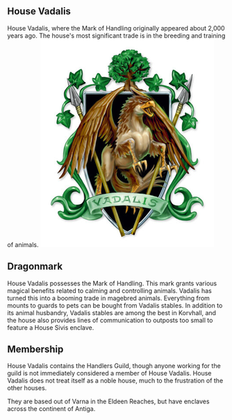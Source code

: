 ## House Vadalis
House Vadalis, where the Mark of Handling originally appeared about 2,000 years ago. The house's most significant trade is in the breeding and training of animals.
![](./vadalis-coa.jpg)

## Dragonmark
House Vadalis possesses the Mark of Handling. This mark grants various magical benefits related to calming and controlling animals. Vadalis has turned this into a booming trade in magebred animals. Everything from mounts to guards to pets can be bought from Vadalis stables. In addition to its animal husbandry, Vadalis stables are among the best in Korvhall, and the house also provides lines of communication to outposts too small to feature a House Sivis enclave.

## Membership
House Vadalis contains the Handlers Guild, though anyone working for the guild is not immediately considered a member of House Vadalis. House Vadalis does not treat itself as a noble house, much to the frustration of the other houses.

They are based out of Varna in the Eldeen Reaches, but have enclaves across the continent of Antiga.
